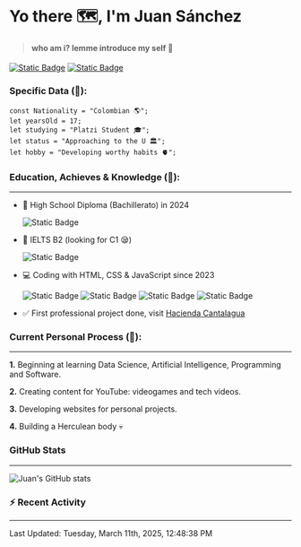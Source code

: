 # Yo there 🗺️, I'm Juan Sánchez
> #### who am i? lemme introduce my self 🫡


[![Static Badge](https://img.shields.io/badge/Plezzy-%23FF0000?style=for-the-badge&logo=youtube)](https://www.youtube.com/channel/UC1nW5nCh521CeDUNMLo5NiQ)
[![Static Badge](https://img.shields.io/badge/juanpsaniba-%23FF0069?style=for-the-badge&logo=instagram)](https://www.instagram.com/juanpsaniba/)


### Specific Data  (💎):
    const Nationality = "Colombian 🌎";
    let yearsOld = 17;
    let studying = "Platzi Student 🎓";
    let status = "Approaching to the U 🏛️";
    let hobby = "Developing worthy habits 🫀";

### Education, Achieves & Knowledge (🧠):

------------

- 🏫 High School Diploma (Bachillerato) in 2024

    ![Static Badge](https://img.shields.io/badge/ICFES%20-c02730?style=for-the-badge&label=MATH%3A%20100%2F100&labelColor=%2301acc0)

- 🔴 IELTS B2 (looking for C1 😪)

    ![Static Badge](https://img.shields.io/badge/-IELTS-cf1a35?style=for-the-badge&label=Overall%3A%206.5&labelColor=dfdfdf)
- 💻 Coding with HTML, CSS & JavaScript since 2023

    ![Static Badge](https://img.shields.io/badge/-JavaScript-F7DF1E?style=for-the-badge&logo=javascript&logoColor=black&logoSize=auto)	![Static Badge](https://img.shields.io/badge/-css-663399?style=for-the-badge&logo=css&logoColor=white&logoSize=auto)	![Static Badge](https://img.shields.io/badge/HTML5-E34F26?style=for-the-badge&logo=html5&logoColor=white&logoSize=auto)	![Static Badge](https://img.shields.io/badge/-sass-CC6699?style=for-the-badge&logo=sass&logoColor=white&logoSize=auto)

- ✅ First professional project done, visit [Hacienda Cantalagua](https://agropecuariacantalagua.com "Hacienda Cantalagua")

### Current Personal Process (💪):

------------

**1.** Beginning at learning Data Science, Artificial Intelligence, Programming and Software.

**2.** Creating content for YouTube: videogames and tech videos.

**3.** Developing websites for personal projects.

**4.** Building a Herculean body 💀

### GitHub Stats

------------

![Juan's GitHub stats](https://github-readme-stats.vercel.app/api?username=plezzy&show_icons=true&theme=merko)

### :zap: Recent Activity
------------

<!--RECENT_ACTIVITY:start-->
<!--RECENT_ACTIVITY:end-->
<!--RECENT_ACTIVITY:last_update-->
Last Updated: Tuesday, March 11th, 2025, 12:48:38 PM
<!--RECENT_ACTIVITY:last_update_end-->
